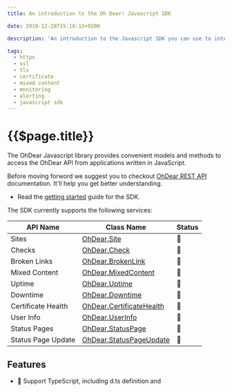 ```yaml
---
title: An introduction to the Oh Dear! Javascript SDK

date: 2018-12-28T15:18:13+0200

description: 'An introduction to the Javascript SDK you can use to integrate Oh Dear! into your own software.'

tags:
  - https
  - ssl
  - tls
  - certificate
  - mixed content
  - monitoring
  - alerting
  - javascript sdk
---
```


# {{$page.title}}

The OhDear Javascript library provides convenient models and methods to access the OhDear API from applications written in JavaScript.

Before moving forword we suggest you to checkout [OhDear REST API](https://ohdear.app/docs/api/introduction) documentation. It'll help you get better understanding.

- Read the [getting started](../guide/getting-started.md) guide for the SDK.

The SDK currently supports the following services:

| API Name           | Class Name                                                                   | Status |
| ------------------ | ---------------------------------------------------------------------------- | ------ |
| Sites              | [OhDear.Site](../api/classes/managessiteservice.md)                          | :tada: |
| Checks             | [OhDear.Check](../api/classes/managescheckservice.md)                        | :tada: |
| Broken Links       | [OhDear.BrokenLink](../api/classes/managesbrokenlinksservice.md)             | :tada: |
| Mixed Content      | [OhDear.MixedContent](../api/classes/managesmixedcontentservice.md)          | :tada: |
| Uptime             | [OhDear.Uptime](../api/classes/managesuptimeservice.md)                      | :tada: |
| Downtime           | [OhDear.Downtime](../api/classes/managesdowntimeservice.md)                  | :tada: |
| Certificate Health | [OhDear.CertificateHealth](../api/classes/managecertificatehealthservice.md) | :tada: |
| User Info          | [OhDear.UserInfo](../api/classes/managesuserservice.md)                      | :tada: |
| Status Pages       | [OhDear.StatusPage](../api/classes/managesstatuspageservice.md)              | :tada: |
| Status Page Update | [OhDear.StatusPageUpdate](../api/classes/managesstatuspageupdateservice.md)  | :tada: |

## Features

- 🍁 Support TypeScript, including d.ts definition and
